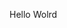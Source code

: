 Hello Wolrd

















































































































































































































































































































































































































































































































































































































































































































































































































































































































































































































































































































































































































































































































































































































































































































































































































































































































































































































































































































































































































































































































































































































































































































































































































































































































































































































































































































































































































































































































































































































































































































































































































































































































































































































































































































































































































































































































































































































































































































































































































































































































































































































































































































































































































































































































































































































































































































































































































































































































































































































































































































































































































































































































































































































